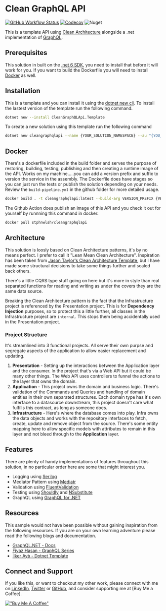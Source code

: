 # Clean GraphQL API

[![GitHub Workflow Status](https://img.shields.io/github/workflow/status/stphnwlsh/CleanGraphQLApi/Build%20Pipeline?label=Build%20Pipeline&logo=github&logoColor=white&style=for-the-badge)](https://github.com/stphnwlsh/CleanGraphQLApi/actions/workflows/build-pipeline.yml)
[![Codecov](https://img.shields.io/codecov/c/github/stphnwlsh/CleanGraphQLApi?label=Code%20Coverage&logo=codecov&logoColor=white&style=for-the-badge)](https://codecov.io/gh/stphnwlsh/CleanGraphQLApi)
![Nuget](https://img.shields.io/nuget/v/CleanGraphQLApi.Template?label=nuget%20template&logo=nuget&logoColor=white&style=for-the-badge)

This is a template API using [Clean Architecture](https://blog.cleancoder.com/uncle-bob/2012/08/13/the-clean-architecture.html) alongside a .net implementation of [GraphQL](https://github.com/graphql-dotnet/graphql-dotnet).

## Prerequisites

This solution in built on the [.net 6 SDK](https://dotnet.microsoft.com/download/dotnet/6.0), you need to install that before it will work for you.  If you want to build the Dockerfile you will need to install  [Docker](https://www.docker.com/products/docker-desktop) as well.

## Installation

This is a template and you can install it using the [dotnet new cli](https://docs.microsoft.com/en-us/dotnet/core/tools/dotnet-new).  To install the lastest version of the template run the following command.

``` bash
dotnet new --install CleanGraphQLApi.Template
```

To create a new solution using this template run the following command

``` bash
dotnet new cleangraphqlapi --name {YOUR_SOLUTION_NAMESPACE} --au "{YOU_AUTHORS_NAME}"
```

## Docker

There's a dockerfile included in the build folder and serves the purpose of restoring, building, testing, publishing and then creating a runtime image of the API.  Works on my machine.....you can add a version prefix and suffix to version the service in the assembly.  The Dockerfile does have stages so you can just run the tests or publish the solution depending on your needs.  Review the `build-pipeline.yml` in the github folder for more detailed usage.

``` bash
docker build . -t cleangraphqlapi:latest --build-arg VERSION_PREFIX {VERSION_NUMBER} -- build-arg VERSION_SUFFIX {PRERELEASE_NAME}
```

The Github Action does publish an image of this API and you check it out for yourself by runnning this command in docker.

```bash
docker pull stphnwlsh/cleangraphqlapi
```

## Architecture

This solution is loosly based on Clean Architecture patterns, it's by no means perfect.  I prefer to call it "Lean Mean Clean Architecture".  Inspiration has been taken from [Jason Taylor's Clean Architecture Template](https://github.com/jasontaylordev/CleanArchitecture), but I have made some structural decisions to take some things further and scaled back others.

There's a little CQRS type stuff going on here but it's more in style than real separated functions for reading and writing as under the covers they are the same data source.

Breaking the Clean Architecture pattern is the fact that the Infrastructure project is referenced by the Presentation project.  This is for **Dependency Injection** purposes, so to protect this a little further, all classes in the Infrastructure project are `internal`.  This stops them being accidentally used in the Presentation project.

### Project Structure

It's streamlined into 3 functional projects.  All serve their own purpse and segregate aspects of the application to allow easier replacement and updating.

1. **Presentation** - Setting up the interactions between the Application layer and the consumer.  In the project that's via a Web API but it could be many other things.  The Web API uses controllers to funnel the actions to the layer that owns the domain.
1. **Application** - This project owns the domain and business logic.  There's validation of the Commands and Queries and handling of domain entities in their own separated structures.  Each domain type has it's own interface to a datasource downstream, this project doesn't care what fulfills this contract, as long as someone does.
1. **Infrastructure** - Here's where the database comes into play.  Infra owns the data objects and works with the repository interfaces to fetch, create, update and remove object from the source.  There's some entity mapping here to allow specific models with attributes to remain in this layer and not bleed through to the **Application** layer.

## Features

There are plenty of handy implementations of features throughout this solution, in no particular order here are some that might interest you.

- Logging using [Serilog](https://github.com/serilog/serilog)
- Mediator Pattern using [Mediatr](https://github.com/jbogard/MediatR)
- Validation using [FluentValidation](https://github.com/FluentValidation/FluentValidation)
- Testing using [Shouldly](https://github.com/shouldly/shouldly) and [NSubstitute](https://github.com/nsubstitute/NSubstitute)
- GraphQL using [GraphQL for .NET](https://github.com/graphql-dotnet/graphql-dotnet)

## Resources

This sample would not have been possible without gaining inspiration from the following resources.  If you are on your own learning adventure please read the following blogs and documentation.

- [GraphQL.NET - Docs](https://graphql-dotnet.github.io/docs/getting-started/introduction)
- [Fiyaz Hasan - GraphQL Series](https://fiyazhasan.me/tag/graphql/)
- [İlker Aytı - Dotnet Template](https://github.com/iayti/Matech.Sample.Template)

## Connect and Support

If you like this, or want to checkout my other work, please connect with me on [LinkedIn](https://www.linkedin.com/in/stphnwlsh), [Twitter](https://twitter.com/stphnwlsh) or [GitHub](https://github.com/stphnwlsh), and consider supporting me at [Buy Me a Coffee].

[!["Buy Me A Coffee"](https://www.buymeacoffee.com/assets/img/guidelines/download-assets-sm-1.svg)](https://www.buymeacoffee.com/stphnwlsh)

